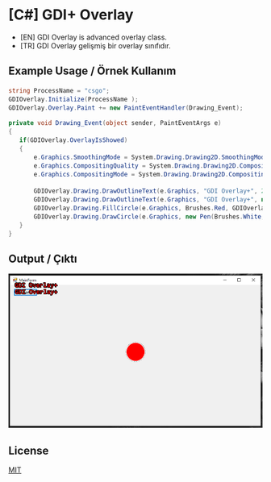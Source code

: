 # [C#] GDI+ Overlay

- [EN] GDI Overlay is advanced overlay class.
- [TR] GDI Overlay gelişmiş bir overlay sınıfıdır.

## Example Usage / Örnek Kullanım



```csharp
string ProcessName = "csgo";
GDIOverlay.Initialize(ProcessName );
GDIOverlay.Overlay.Paint += new PaintEventHandler(Drawing_Event);
```

```csharp
private void Drawing_Event(object sender, PaintEventArgs e)
{
   if(GDIOverlay.OverlayIsShowed)
   {
       e.Graphics.SmoothingMode = System.Drawing.Drawing2D.SmoothingMode.AntiAlias;
       e.Graphics.CompositingQuality = System.Drawing.Drawing2D.CompositingQuality.HighQuality;
       e.Graphics.CompositingMode = System.Drawing.Drawing2D.CompositingMode.SourceOver;

       GDIOverlay.Drawing.DrawOutlineText(e.Graphics, "GDI Overlay+", 20, 20, new Font("Consolas", 15f), Brushes.Red, Brushes.Black);   // Style 1
       GDIOverlay.Drawing.DrawOutlineText(e.Graphics, "GDI Overlay+", new Font("Consolas", 15f), 3f,  20, 40, Brushes.Red, Color.Black); // Style 2
       GDIOverlay.Drawing.FillCircle(e.Graphics, Brushes.Red, GDIOverlay.Overlay.Width / 2, GDIOverlay.Overlay.Height / 2, 30);
       GDIOverlay.Drawing.DrawCircle(e.Graphics, new Pen(Brushes.White, 2f), GDIOverlay.Overlay.Width / 2, GDIOverlay.Overlay.Height / 2, 30);
   }
}
```

## Output / Çıktı

![alt text](https://raw.githubusercontent.com/Lufzy/GDI-Overlay/main/example_output.PNG?raw=true)
## License
[MIT](https://choosealicense.com/licenses/mit/)
